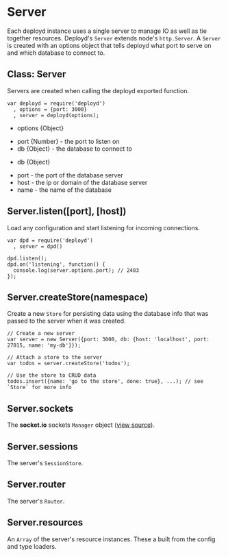 # Server

Each deployd instance uses a single server to manage IO as well as tie together resources. Deployd's `Server` extends node's `http.Server`. A `Server` is created with an options object that tells deployd what port to serve on and which database to connect to.

## Class: Server

Servers are created when calling the deployd exported function.

    var deployd = require('deployd')
      , options = {port: 3000}
      , server = deployd(options);
    
* options {Object}

 - port {Number} - the port to listen on
 - db {Object} - the database to connect to
 
* db {Object}

 - port - the port of the database server
 - host - the ip or domain of the database server
 - name - the name of the database

## Server.listen([port], [host])

Load any configuration and start listening for incoming connections.

    var dpd = require('deployd')
      , server = dpd()
  
    dpd.listen();
    dpd.on('listening', function() {
      console.log(server.options.port); // 2403
    });
    
## Server.createStore(namespace) 

Create a new `Store` for persisting data using the database info that was passed to the server when it was created.

    // Create a new server
    var server = new Server({port: 3000, db: {host: 'localhost', port: 27015, name: 'my-db'}});

    // Attach a store to the server
    var todos = server.createStore('todos');

    // Use the store to CRUD data
    todos.insert({name: 'go to the store', done: true}, ...); // see `Store` for more info
    
## Server.sockets

The **socket.io** sockets `Manager` object ([view source](https://github.com/LearnBoost/socket.io/blob/master/lib/manager.js)).

## Server.sessions

The server's `SessionStore`.

## Server.router

The server's `Router`.

## Server.resources

An `Array` of the server's resource instances. These a built from the config and type loaders.